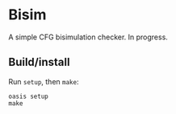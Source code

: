 # Bisim

A simple CFG bisimulation checker. In progress.


## Build/install

Run `setup`, then `make`:

    oasis setup
    make


